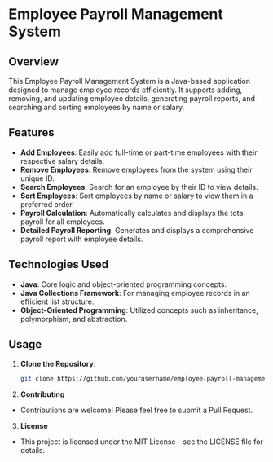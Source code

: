 # Employee Payroll Management System

## Overview
This Employee Payroll Management System is a Java-based application designed to manage employee records efficiently. It supports adding, removing, and updating employee details, generating payroll reports, and searching and sorting employees by name or salary.

## Features
- **Add Employees**: Easily add full-time or part-time employees with their respective salary details.
- **Remove Employees**: Remove employees from the system using their unique ID.
- **Search Employees**: Search for an employee by their ID to view details.
- **Sort Employees**: Sort employees by name or salary to view them in a preferred order.
- **Payroll Calculation**: Automatically calculates and displays the total payroll for all employees.
- **Detailed Payroll Reporting**: Generates and displays a comprehensive payroll report with employee details.

## Technologies Used
- **Java**: Core logic and object-oriented programming concepts.
- **Java Collections Framework**: For managing employee records in an efficient list structure.
- **Object-Oriented Programming**: Utilized concepts such as inheritance, polymorphism, and abstraction.

## Usage
1. **Clone the Repository**:
   ```bash
   git clone https://github.com/yourusername/employee-payroll-management-system.git

2.	**Contributing**
- Contributions are welcome! Please feel free to submit a Pull Request.

3. **License**
- This project is licensed under the MIT License - see the LICENSE file for details.
